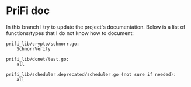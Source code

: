 # PriFi doc

In this branch I try to update the project's documentation. Below is
a list of functions/types that I do not know how to document:

```
prifi_lib/crypto/schnorr.go:
	SchnorrVerify

prifi_lib/dcnet/test.go:
	all

prifi_lib/scheduler.deprecated/scheduler.go (not sure if needed):
	all
```
